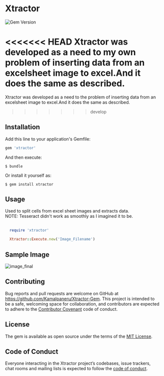 # Xtractor
<img src="https://badge.fury.io/rb/xtractor.svg" alt="Gem Version" />

<<<<<<< HEAD
Xtractor was developed as a need to my own problem of inserting  data from an excelsheet image to excel.And it does the same as described.
=======
Xtractor was developed as a need to the problem of inserting data from an excelsheet image to excel.And it does the same as described.
>>>>>>> develop

## Installation

Add this line to your application's Gemfile:

```ruby
gem 'xtractor'
```

And then execute:

    $ bundle

Or install it yourself as:

    $ gem install xtractor

## Usage

Used to split cells from excel sheet images and extracts data. <br>
  NOTE: Tesseract didn't work as smoothly as I imagined it to be.<br> <br>

  ```ruby
    require 'xtractor'

    Xtractor::Execute.new('Image_Filename')

  ```
## Sample Image
![image_final](https://user-images.githubusercontent.com/13826932/27982128-beed0218-63ba-11e7-8a0e-1bd769183e7d.png)

## Contributing

Bug reports and pull requests are welcome on GitHub at https://github.com/Kamalpaneru/Xtractor-Gem. This project is intended to be a safe, welcoming space for collaboration, and contributors are expected to adhere to the [Contributor Covenant](http://contributor-covenant.org) code of conduct.

## License

The gem is available as open source under the terms of the [MIT License](http://opensource.org/licenses/MIT).

## Code of Conduct

Everyone interacting in the Xtractor project’s codebases, issue trackers, chat rooms and mailing lists is expected to follow the [code of conduct](https://github.com/Kamalpaneru/Xtractor-Gem/blob/master/CODE_OF_CONDUCT.md).

